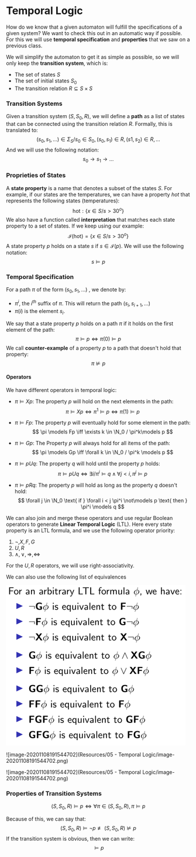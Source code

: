 # Temporal Logic

How do we know that a given automaton will fulfill the specifications of a given system? We want to check this out in an automatic way if possible. For this we will use **temporal specification** and **properties** that we saw on a previous class.

We will simplify the automaton to get it as simple as possible, so we will only keep the **transition system**, which is:

- The set of states $S$
- The set of initial states $S_0$
- The transition relation $R \subseteq S \times S$

### Transition Systems

Given a transition system $(S,S_0,R)$, we will define a **path** as a list of states that can be connected using the transition relation $R$. Formally, this is translated to:
$$
(s_0,s_1,\dots) \in \Sigma_S / s_0 \in S_0, (s_0,s_1) \in R, (s1,s_2)\in R, \dots
$$
And we will use the following notation:
$$
s_0 \rightarrow s_1 \rightarrow \dots
$$

### Proprieties of States

A **state property** is a name that denotes a subset of the states $S$. For example, if our states are the temperatures, we can have a property *hot* that represents the following states (temperatures):
$$
\text{hot} : \{x\in S/s > 30^o\}
$$
We also have a function called **interpretation** that matches each state property to a set of states. If we keep using our example:
$$
\mathcal I(\text{hot}) = \{x\in S/s > 30^o\}
$$
A state property $p$ holds on a state $s$ if $s\in\mathcal I(p)$. We will use the following notation:
$$
s\models p
$$

### Temporal Specification

For a path $\pi$ of the form $(s_0,s_1,\dots)$ , we denote by:

- $\pi^i$, the $i^{th}$ suffix of $\pi$. This will return the path $(s_i,s_{i+1}, \dots)$
- $\pi(i)$ is the element $s_i$.

We say that a state property $p$ holds on a path $\pi$ if it holds on the first element of the path:
$$
\pi \models p \iff \pi(0) \models p
$$
We call **counter-example** of a property $p$ to a path that doesn't hold that property:
$$
\pi \not\models p
$$


#### Operators

We have different operators in temporal logic:

- $\pi \models Xp$: The property $p$ will hold on the next elements in the path:
  $$
  \pi \models Xp \iff \pi^1\models p \iff \pi(1) \models p
  $$

- $\pi \models Fp$: The property $p$ will eventually hold for some element in the path:
  $$
  \pi \models Fp \iff \exists k \in \N_0 / \pi^k\models p
  $$

- $\pi \models Gp$: The Property $p$ will always hold for all items of the path:
  $$
  \pi \models Gp \iff  \forall k \in \N_0 / \pi^k \models p
  $$

- $\pi \models pUq$: The property $q$ will hold until the property $p$ holds:
  $$
  \pi \models pUq \iff \exists i / \pi^i \models q \land \forall j < i, \pi^j \models p
  $$

- $\pi \models pRq$: The property $p$ will hold as long as the property $q$ doesn't hold:
  $$
  \forall j \in \N_0 \text{ if } \forall i < j \pi^i \not\models p \text{ then } \pi^i \models q 
  $$

We can also join and merge these operators and use regular Boolean operators to generate **Linear Temporal Logic** (LTL). Here every state property is an LTL formula, and we use the following operator priority:

1. $\neg,X,F,G$
2. $U,R$
3. $\land,\lor,\Rightarrow, \Leftrightarrow$

For the $U, R$ operators, we will use right-associativity.

We can also use the following list of equivalences

<img src="Resources/05 - Temporal Logic/image-20201108191530729.png" alt="image-20201108191530729" style="zoom:100%;" />

![image-20201108191544702](Resources/05 - Temporal Logic/image-20201108191544702.png)

![image-20201108191544702](Resources/05 - Temporal Logic/image-20201108191544702.png)

### Properties of Transition Systems

$$
(S,S_0,R) \models p \iff \forall \pi \in (S,S_0,R), \pi \models p
$$

Because of this, we can say that:
$$
(S,S_0,R) \models \neg p \not\equiv (S,S_0,R) \not\models p
$$
If the transition system is obvious, then we can write:
$$
\models p
$$


